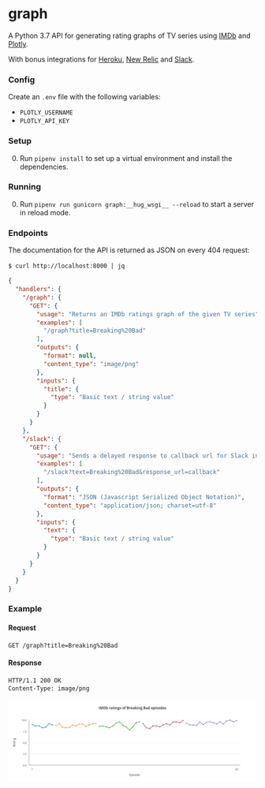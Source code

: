 # graph
A Python 3.7 API for generating rating graphs of TV series using [IMDb](https://www.imdb.com) and [Plotly](https://plot.ly).

With bonus integrations for [Heroku](https://devcenter.heroku.com/articles/getting-started-with-python#introduction), [New Relic](https://devcenter.heroku.com/articles/newrelic) and [Slack](https://api.slack.com/slash-commands).

### Config

Create an `.env` file with the following variables:
- `PLOTLY_USERNAME`
- `PLOTLY_API_KEY`

### Setup

0. Run `pipenv install` to set up a virtual environment and install the dependencies.

### Running
0. Run `pipenv run gunicorn graph:__hug_wsgi__ --reload` to start a server in reload mode.

### Endpoints

The documentation for the API is returned as JSON on every 404 request:
 
`$ curl http://localhost:8000 | jq`

```json
{
  "handlers": {
    "/graph": {
      "GET": {
        "usage": "Returns an IMDb ratings graph of the given TV series",
        "examples": [
          "/graph?title=Breaking%20Bad"
        ],
        "outputs": {
          "format": null,
          "content_type": "image/png"
        },
        "inputs": {
          "title": {
            "type": "Basic text / string value"
          }
        }
      }
    },
    "/slack": {
      "GET": {
        "usage": "Sends a delayed response to callback url for Slack integration",
        "examples": [
          "/slack?text=Breaking%20Bad&response_url=callback"
        ],
        "outputs": {
          "format": "JSON (Javascript Serialized Object Notation)",
          "content_type": "application/json; charset=utf-8"
        },
        "inputs": {
          "text": {
            "type": "Basic text / string value"
          }
        }
      }
    }
  }
}
```

### Example

#### Request
```text
GET /graph?title=Breaking%20Bad
```

#### Response
```text
HTTP/1.1 200 OK
Content-Type: image/png
```

![Graph](graph.png)
